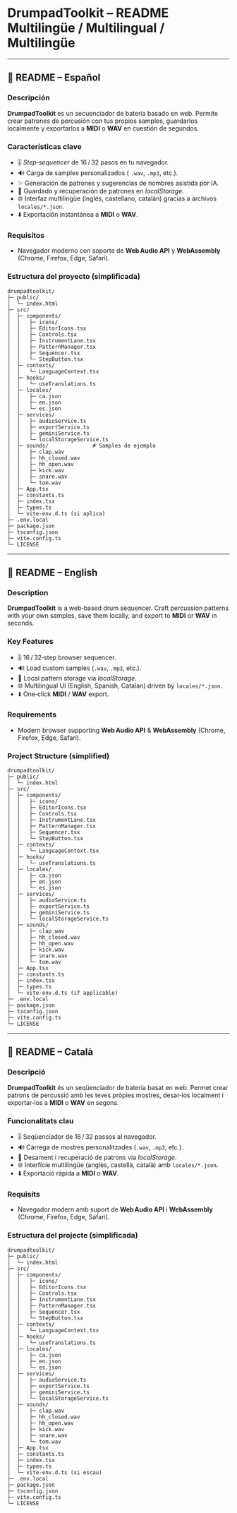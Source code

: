 # **DrumpadToolkit** – README Multilingüe / Multilingual / Multilingüe

---

## 📑 README – Español

### Descripción

**DrumpadToolkit** es un secuenciador de batería basado en web. Permite crear patrones de percusión con tus propios samples, guardarlos localmente y exportarlos a **MIDI** o **WAV** en cuestión de segundos.

### Características clave

* 🎚️ *Step‑sequencer* de 16 / 32 pasos en tu navegador.
* 🔊 Carga de samples personalizados ( `.wav`, `.mp3`, etc.).
* ✨ Generación de patrones y sugerencias de nombres asistida por IA.
* 💾 Guardado y recuperación de patrones en *localStorage*.
* 🌐 Interfaz multilingüe (inglés, castellano, catalán) gracias a archivos `locales/*.json`.
* ⬇️ Exportación instantánea a **MIDI** o **WAV**.

### Requisitos

* Navegador moderno con soporte de **Web Audio API** y **WebAssembly** (Chrome, Firefox, Edge, Safari).


### Estructura del proyecto (simplificada)

```
drumpadtoolkit/
├─ public/
│  └─ index.html
├─ src/
│  ├─ components/
│  │   ├─ icons/
│  │   ├─ EditorIcons.tsx
│  │   ├─ Controls.tsx
│  │   ├─ InstrumentLane.tsx
│  │   ├─ PatternManager.tsx
│  │   ├─ Sequencer.tsx
│  │   └─ StepButton.tsx
│  ├─ contexts/
│  │   └─ LanguageContext.tsx
│  ├─ hooks/
│  │   └─ useTranslations.ts
│  ├─ locales/
│  │   ├─ ca.json
│  │   ├─ en.json
│  │   └─ es.json
│  ├─ services/
│  │   ├─ audioService.ts
│  │   ├─ exportService.ts
│  │   ├─ geminiService.ts
│  │   └─ localStorageService.ts
│  ├─ sounds/              # Samples de ejemplo
│  │   ├─ clap.wav
│  │   ├─ hh_closed.wav
│  │   ├─ hh_open.wav
│  │   ├─ kick.wav
│  │   ├─ snare.wav
│  │   └─ tom.wav
│  ├─ App.tsx
│  ├─ constants.ts
│  ├─ index.tsx
│  ├─ types.ts
│  └─ vite-env.d.ts (si aplica)
├─ .env.local
├─ package.json
├─ tsconfig.json
├─ vite.config.ts
└─ LICENSE
```


---

## 📑 README – English

### Description

**DrumpadToolkit** is a web‑based drum sequencer. Craft percussion patterns with your own samples, save them locally, and export to **MIDI** or **WAV** in seconds.

### Key Features

* 🎚️ 16 / 32‑step browser sequencer.
* 🔊 Load custom samples (`.wav`, `.mp3`, etc.).
* 💾 Local pattern storage via *localStorage*.
* 🌐 Multilingual UI (English, Spanish, Catalan) driven by `locales/*.json`.
* ⬇️ One‑click **MIDI** / **WAV** export.

### Requirements

* Modern browser supporting **Web Audio API** & **WebAssembly** (Chrome, Firefox, Edge, Safari).


### Project Structure (simplified)

```
drumpadtoolkit/
├─ public/
│  └─ index.html
├─ src/
│  ├─ components/
│  │   ├─ icons/
│  │   ├─ EditorIcons.tsx
│  │   ├─ Controls.tsx
│  │   ├─ InstrumentLane.tsx
│  │   ├─ PatternManager.tsx
│  │   ├─ Sequencer.tsx
│  │   └─ StepButton.tsx
│  ├─ contexts/
│  │   └─ LanguageContext.tsx
│  ├─ hooks/
│  │   └─ useTranslations.ts
│  ├─ locales/
│  │   ├─ ca.json
│  │   ├─ en.json
│  │   └─ es.json
│  ├─ services/
│  │   ├─ audioService.ts
│  │   ├─ exportService.ts
│  │   ├─ geminiService.ts
│  │   └─ localStorageService.ts
│  ├─ sounds/
│  │   ├─ clap.wav
│  │   ├─ hh_closed.wav
│  │   ├─ hh_open.wav
│  │   ├─ kick.wav
│  │   ├─ snare.wav
│  │   └─ tom.wav
│  ├─ App.tsx
│  ├─ constants.ts
│  ├─ index.tsx
│  ├─ types.ts
│  └─ vite-env.d.ts (if applicable)
├─ .env.local
├─ package.json
├─ tsconfig.json
├─ vite.config.ts
└─ LICENSE
```


---

## 📑 README – Català

### Descripció

**DrumpadToolkit** és un seqüenciador de bateria basat en web. Permet crear patrons de percussió amb les teves pròpies mostres, desar‑los localment i exportar‑los a **MIDI** o **WAV** en segons.

### Funcionalitats clau

* 🎚️ Seqüenciador de 16 / 32 passos al navegador.
* 🔊 Càrrega de mostres personalitzades (`.wav`, `.mp3`, etc.).
* 💾 Desament i recuperació de patrons via *localStorage*.
* 🌐 Interfície multilingüe (anglès, castellà, català) amb `locales/*.json`.
* ⬇️ Exportació ràpida a **MIDI** o **WAV**.

### Requisits

* Navegador modern amb suport de **Web Audio API** i **WebAssembly** (Chrome, Firefox, Edge, Safari).



### Estructura del projecte (simplificada)

```
drumpadtoolkit/
├─ public/
│  └─ index.html
├─ src/
│  ├─ components/
│  │   ├─ icons/
│  │   ├─ EditorIcons.tsx
│  │   ├─ Controls.tsx
│  │   ├─ InstrumentLane.tsx
│  │   ├─ PatternManager.tsx
│  │   ├─ Sequencer.tsx
│  │   └─ StepButton.tsx
│  ├─ contexts/
│  │   └─ LanguageContext.tsx
│  ├─ hooks/
│  │   └─ useTranslations.ts
│  ├─ locales/
│  │   ├─ ca.json
│  │   ├─ en.json
│  │   └─ es.json
│  ├─ services/
│  │   ├─ audioService.ts
│  │   ├─ exportService.ts
│  │   ├─ geminiService.ts
│  │   └─ localStorageService.ts
│  ├─ sounds/
│  │   ├─ clap.wav
│  │   ├─ hh_closed.wav
│  │   ├─ hh_open.wav
│  │   ├─ kick.wav
│  │   ├─ snare.wav
│  │   └─ tom.wav
│  ├─ App.tsx
│  ├─ constants.ts
│  ├─ index.tsx
│  ├─ types.ts
│  └─ vite-env.d.ts (si escau)
├─ .env.local
├─ package.json
├─ tsconfig.json
├─ vite.config.ts
└─ LICENSE
```

